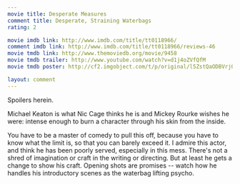 ```yaml
---
movie title: Desperate Measures
comment title: Desperate, Straining Waterbags
rating: 2

movie imdb link: http://www.imdb.com/title/tt0118966/
comment imdb link: http://www.imdb.com/title/tt0118966/reviews-46
movie tmdb link: http://www.themoviedb.org/movie/9458
movie tmdb trailer: http://www.youtube.com/watch?v=d1j4oZVfQfM
movie tmdb poster: http://cf2.imgobject.com/t/p/original/l5ZstQaODBVrjQmYnrO0uQNVzCA.jpg

layout: comment
---
```


Spoilers herein.

Michael Keaton is what Nic Cage thinks he is and Mickey Rourke wishes he were: intense  enough to burn a character through his skin from the inside.

You have to be a master of comedy to pull this off, because you have to know what the  limit is, so that you can barely exceed it. I admire this actor, and think he has been  poorly served, especially in this mess. There's not a shred of imagination or craft in the  writing or directing. But at least he gets a change to show his craft. Opening shots are  promises -- watch how he handles his introductory scenes as the waterbag lifting  psycho.